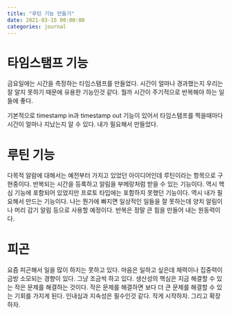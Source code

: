```yaml
---
title: "루틴 기능 만들기"
date: 2021-03-15 00:00:00
categories: journal
---
```


# 타임스탬프 기능

금요일에는 시간을 측정하는 타임스탬프를 만들었다. 시간이 얼마나 경과했는지 우리는 잘 알지 못하기 때문에 유용한 기능인것 같다. 뭘까 시간이 주기적으로 반복해야 하는 일들에 좋다.

기본적으로 timestamp in과 timestamp out 기능이 있어서 타임스탬프를 찍을때마다 시간이 얼마나 지났는지 알 수 있다. 내가 필요해서 만들었다.

# 루틴 기능

다목적 알람에 대해서는 예전부터 가지고 있었던 아이디어인데 루틴이라는 항목으로 구현중이다. 반복되는 시간을 등록하고 알림을 부메랑처럼 받을 수 있는 기능이다. 역시 핵심 기능에 포함되어 있었지만 프로토 타입에는 포함하지 못했던 기능이다. 역시 내가 필요해서 만드는 기능이다. 나는 뭔가에 빠지면 일상적인 일들을 잘 못하는데 양치 알림이나 머리 감기 알림 등으로 사용할 예정이다. 반복은 정말 큰 힘을 만들어 내는 원동력이다.

# 피곤

요즘 피곤해서 일을 많이 하지는 못하고 있다. 마음은 일하고 싶은데 체력이나 집중력이 금방 소모되는 경향이 있다. 그냥 조금씩 하고 있다. 생산성의 핵심은 지금 해결할 수 있는 작은 문제를 해결하는 것이다. 작은 문제를 해결하면 보다 더 큰 문제를 해결할 수 있는 기회를 가지게 된다. 인내심과 지속성은 필수인것 같다. 작게 시작하자. 그리고 확장하자.
